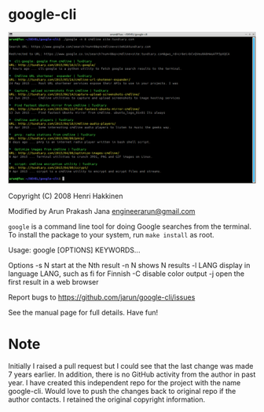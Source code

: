 # google-cli
  
![Screenshot](google-cli.png)
  
Copyright (C) 2008 Henri Hakkinen

Modified by Arun Prakash Jana <engineerarun@gmail.com>

`google` is a command line tool for doing Google searches from the
terminal.  To install the package to your system, run `make install` as
root.

Usage: google [OPTIONS] KEYWORDS...

Options
  -s N     start at the Nth result
  -n N     shows N results
  -l LANG  display in language LANG, such as fi for Finnish
  -C       disable color output
  -j       open the first result in a web browser

Report bugs to https://github.com/jarun/google-cli/issues

See the manual page for full details.  Have fun!

# Note

Initially I raised a pull request but I could see that the last change was made 7 years earlier. In addition, there is no GitHub activity from the author in past year. I have created this independent repo for the project with the name google-cli. Would love to push the changes back to original repo if the author contacts. I retained the original copyright information.
